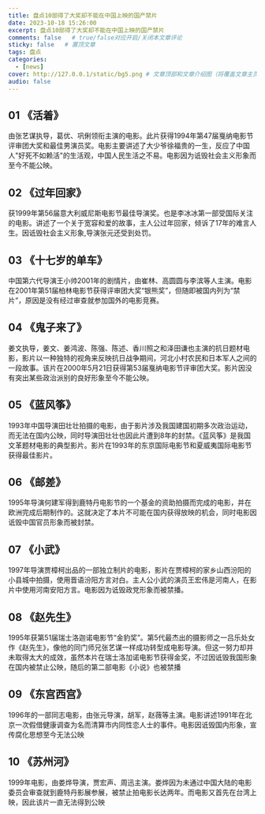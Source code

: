 ```yaml
---
title: 盘点10部得了大奖却不能在中国上映的国产禁片
date: 2023-10-18 15:26:00
excerpt: 盘点10部得了大奖却不能在中国上映的国产禁片
comments: false   # true/false对应开启/关闭本文章评论
sticky: false   # 置顶文章
tags: 盘点
categories:
  - [news]
cover: http://127.0.0.1/static/bg5.png # 文章顶部和文章介绍图（将覆盖文章主页轮播图）
audio: false
---
```


## 01 《活着》

由张艺谋执导，葛优、巩俐领衔主演的电影。此片获得1994年第47届戛纳电影节评审团大奖和最佳男演员奖。电影主要讲述了大少爷徐福贵的一生，反应了中国人"好死不如赖活"的生活观，中国人民生活之不易。电影因为诋毁社会主义形象而至今不能公映。

## 02 《过年回家》

获1999年第56届意大利威尼斯电影节最佳导演奖。也是李冰冰第一部受国际关注的电影。讲述了一个关于宽容和爱的故事，主人公过年回家，倾诉了17年的难言人生。因诋毁社会主义形象,导演张元还受到处罚。


## 03 《十七岁的单车》

中国第六代导演王小帅2001年的剧情片，由崔林、高圆圆与李滨等人主演。电影在2001年第51届柏林电影节获得评审团大奖“银熊奖”，但随即被国内列为“禁片”，原因是没有经过审查就参加国外的电影竞赛。


## 04 《鬼子来了》

姜文执导，姜文、姜鸿波、陈强、陈述、香川照之和泽田谦也主演的抗日题材电影，影片以一种独特的视角来反映抗日战争期间，河北小村农民和日本军人之间的一段故事。该片在2000年5月21日获得第53届戛纳电影节评审团大奖。影片因没有突出某些政治派别的良好形象至今不能公映。

## 05 《蓝风筝》

1993年中国导演田壮壮拍摄的电影，由于影片涉及我国建国初期多次政治运动，而无法在国内公映，同时导演田壮壮也因此片遭到8年的封禁。《蓝风筝》是我国文革题材电影的典型影片。影片在1993年的东京国际电影节和夏威夷国际电影节获得最佳影片。

## 06 《邮差》

1995年导演何建军得到鹿特丹电影节的一个基金的资助拍摄而完成的电影，并在欧洲完成后期制作的。这就决定了本片不可能在国内获得放映的机会，同时电影因诋毁中国官员形象而被封禁。

## 07 《小武》

1997年导演贾樟柯出品的一部独立制片的电影，影片在贾樟柯的家乡山西汾阳的小县城中拍摄，使用晋语汾阳方言对白。主人公小武的演员王宏伟是河南人，在影片中使用河南安阳方言。电影因为诋毁政党形象而被禁播。


## 08 《赵先生》

1995年获第51届瑞士洛迦诺电影节“金豹奖”。第5代最杰出的摄影师之一吕乐处女作《赵先生》，像他的同门师兄张艺谋一样成功转型成电影导演。但这一努力却并未取得太大的成效，虽然本片在瑞士洛加诺电影节获得金奖，不过因诋毁我国形象在国内被禁止公映，随后的第二部电影《小说》也被禁播

## 09 《东宫西宫》

1996年的一部同志电影，由张元导演，胡军，赵薇等主演。电影讲述1991年在北京一次假借健康调查为名而清算市内同性恋人士的事件。电影因诋毁国内形象，宣传腐化思想至今无法公映


## 10 《苏州河》

1999年电影，由娄烨导演，贾宏声、周迅主演。娄烨因为未通过中国大陆的电影委员会审查就到鹿特丹影展参展，被禁止拍电影长达两年。而电影又首先在台湾上映，因此该片一直无法得到公映